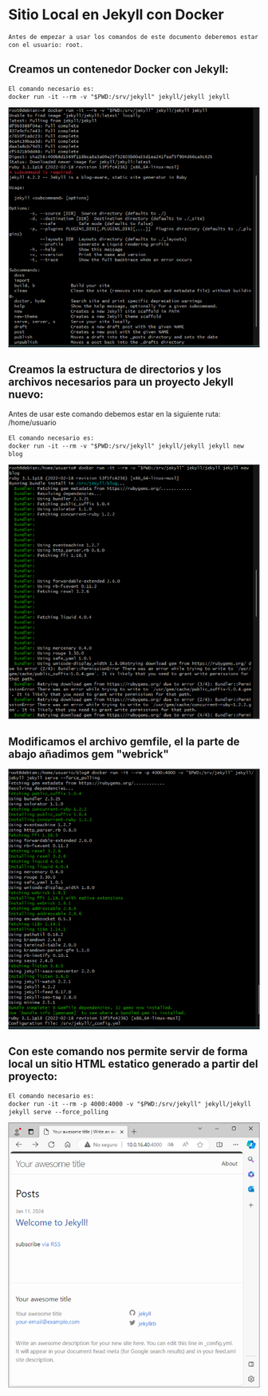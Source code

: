 # Sitio Local en Jekyll con Docker

```
Antes de empezar a usar los comandos de este documento deberemos estar con el usuario: root.
```

## Creamos un contenedor Docker con Jekyll:

```
El comando necesario es:
docker run -it --rm -v "$PWD:/srv/jekyll" jekyll/jekyll jekyll
```

![Img](img/Captura1.png)

## Creamos la estructura de directorios y los archivos necesarios para un proyecto Jekyll nuevo:

Antes de usar este comando debemos estar en la siguiente ruta: /home/usuario

```
El comando necesario es:
docker run -it --rm -v "$PWD:/srv/jekyll" jekyll/jekyll jekyll new blog
```

![Img](img/Captura2.png)

## Modificamos el archivo gemfile, el la parte de abajo añadimos gem "webrick"

![Img](img/Captura3.png)

## Con este comando nos permite servir de forma local un sitio HTML estatico generado a partir del proyecto:

```
El comando necesario es:
docker run -it --rm -p 4000:4000 -v "$PWD:/srv/jekyll" jekyll/jekyll jekyll serve --force_polling
```
![Img](img/Captura4.png)







